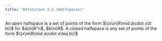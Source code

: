 ```yaml
---
title: 'Definition 2.2 (Halfspaces)'
---
```


An _open_ halfspace is a set of points of the form $\{x\in\R\mid
a\cdot x\lt b\}$ for $a\in\R^n$, $b\in\R$. A _closed_ halfspace is any
set of points of the form $\{x\in\R\mid a\cdot x\leq b\}$
